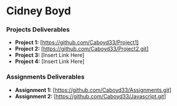 # Cidney Boyd 


### Projects Deliverables
- **Project 1:** [https://github.com/Caboyd33/Project1]
- **Project 2:** [https://github.com/Caboyd33/Project2.git]
- **Project 3:** [Insert Link Here]
- **Project 4:** [Insert Link Here]

### Assignments Deliverables
- **Assignment 1:** [https://github.com/Caboyd33/Assignments.git]
- **Assignment 2:** [https://github.com/Caboyd33/Javascript.git]







